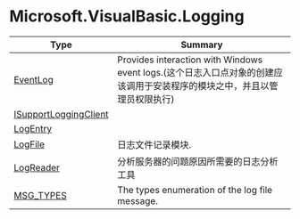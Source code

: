 ﻿
# Microsoft.VisualBasic.Logging

|Type|Summary|
|----|-------|
|[EventLog](./EventLog.md)|Provides interaction with Windows event logs.(这个日志入口点对象的创建应该调用于安装程序的模块之中，并且以管理员权限执行)|
|[ISupportLoggingClient](./ISupportLoggingClient.md)||
|[LogEntry](./LogEntry.md)||
|[LogFile](./LogFile.md)|日志文件记录模块.|
|[LogReader](./LogReader.md)|分析服务器的问题原因所需要的日志分析工具|
|[MSG_TYPES](./MSG_TYPES.md)|The types enumeration of the log file message.|

